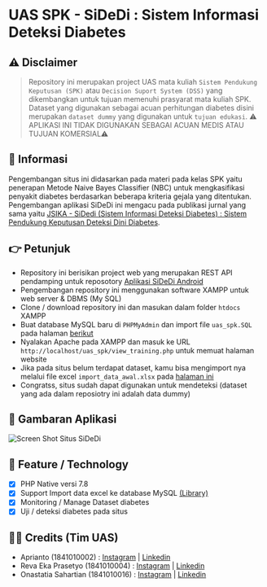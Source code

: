# UAS SPK - SiDeDi : Sistem Informasi Deteksi Diabetes

## ⚠️ Disclaimer
> Repository ini merupakan project UAS mata kuliah `Sistem Pendukung Keputusan (SPK)` atau `Decision Suport System (DSS)` yang dikembangkan untuk tujuan memenuhi prasyarat mata kuliah SPK. Dataset yang digunakan sebagai acuan perhitungan diabetes disini merupakan `dataset dummy` yang digunakan untuk `tujuan edukasi`.  ⚠️ APLIKASI INI TIDAK DIGUNAKAN SEBAGAI ACUAN MEDIS ATAU TUJUAN KOMERSIAL⚠️ 

## 💬 Informasi
Pengembangan situs ini didasarkan pada materi pada kelas SPK yaitu penerapan Metode Naive Bayes Classifier (NBC) untuk mengkasifikasi penyakit diabetes berdasarkan beberapa kriteria gejala yang ditentukan. Pengembangan aplikasi SiDeDi ini mengacu pada publikasi jurnal yang sama yaitu [JSIKA - SiDedi (Sistem Informasi Deteksi Diabetes) : Sistem Pendukung Keputusan Deteksi Dini Diabetes](jurnalJSIKA).

## 👉 Petunjuk
- Repository ini berisikan project web yang merupakan REST API pendamping untuk reposotory [Aplikasi SiDeDi Android](https://github.com/apriantoa917/android-UAS_SPK-SiDeDi)
- Pengembangan repository ini menggunakan software XAMPP untuk web server & DBMS (My SQL)
- Clone / download repository ini dan masukan dalam folder `htdocs` XAMPP
- Buat database MySQL baru di `PHPMyAdmin` dan import file `uas_spk.SQL` pada halaman [berikut](https://github.com/apriantoa917/php-UAS_SPK-SiDeDi/blob/master/uas_spk.sql)
- Nyalakan Apache pada XAMPP dan masuk ke URL `http://localhost/uas_spk/view_training.php` untuk memuat halaman website
- Jika pada situs belum terdapat dataset, kamu bisa mengimport nya melalui file excel `import_data_awal.xlsx` pada [halaman ini](https://github.com/apriantoa917/php-UAS_SPK-SiDeDi/blob/master/import_data_awal.xlsx)
- Congratss, situs sudah dapat digunakan untuk mendeteksi (dataset yang ada dalam reposiotry ini adalah data dummy)

## 📱 Gambaran Aplikasi
<div>
  <img src="https://www.dropbox.com/s/2zrz6o29dwsnejr/banner_website.png?raw=1" alt="Screen Shot Situs SiDeDi"/>
</div>

## 🚧 Feature / Technology
- [x] PHP Native versi 7.8
- [x] Support Import data excel ke database MySQL [(Library)](https://github.com/shuchkin/simplexls)
- [x] Monitoring / Manage Dataset diabetes
- [x] Uji / deteksi diabetes pada situs

## 🤝🏻 Credits (Tim UAS)
- Aprianto (1841010002) : [Instagram](https://www.instagram.com/apriantoa917) | [Linkedin](https://www.linkedin.com/in/apriantoa917/)
- Reva Eka Prasetyo (1841010004) : [Instagram](https://www.instagram.com/revaekap/) | [Linkedin](https://www.linkedin.com/in/revaekap/)
- Onastatia Sahartian (1841010016) : [Instagram](https://www.instagram.com/onastatia_/) | [Linkedin](https://www.linkedin.com/in/onastatia-sahartian-0229081ba/)

[ref1]: <https://towardsdatascience.com/naive-bayes-classifier-81d512f50a7c>
[jurnalJSIKA]: <https://www.dropbox.com/s/d12t67ayl5jv14e/Jurnal%20SiDeDi.pdf?dl=0>
[appURL]: <>
